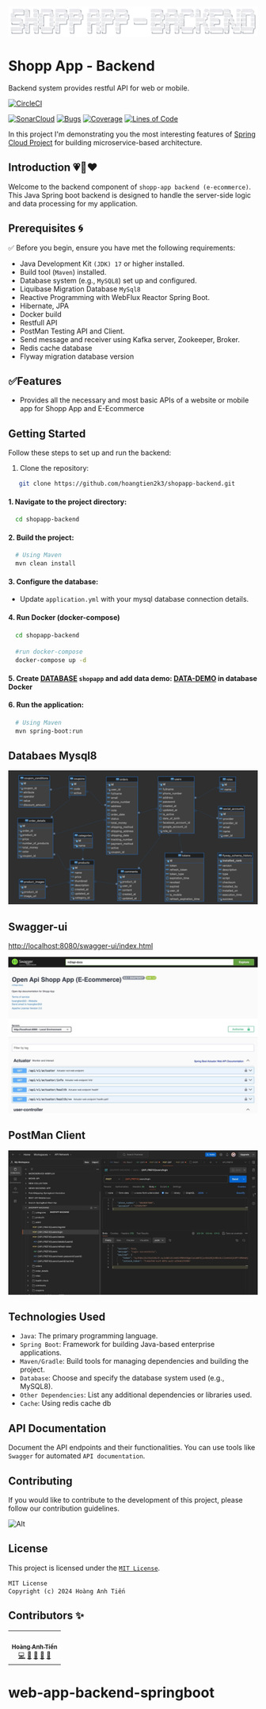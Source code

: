 ![](images/logo_images.png)

# Shopp App - Backend

Backend system provides restful API for web or mobile.

[![CircleCI](https://circleci.com/gh/piomin/sample-spring-microservices-new.svg?style=svg)](https://app.circleci.com/pipelines/circleci/WpJpWzbAX4Dvhh2AjRnJmX/X6V4xLymFHgq4YEPN1Aiia)

[![SonarCloud](https://sonarcloud.io/images/project_badges/sonarcloud-black.svg)](https://sonarcloud.io/project/overview?id=hoangtien2k3_shopapp-backend)
[![Bugs](https://sonarcloud.io/api/project_badges/measure?project=hoangtien2k3_shopapp-backend&metric=bugs)](https://sonarcloud.io/project/overview?id=hoangtien2k3_shopapp-backend)
[![Coverage](https://sonarcloud.io/api/project_badges/measure?project=hoangtien2k3_shopapp-backend&metric=coverage)](https://sonarcloud.io/project/overview?id=hoangtien2k3_shopapp-backend)
[![Lines of Code](https://sonarcloud.io/api/project_badges/measure?project=hoangtien2k3_shopapp-backend&metric=ncloc)](https://sonarcloud.io/project/overview?id=hoangtien2k3_shopapp-backend)

In this project I'm demonstrating you the most interesting features
of [Spring Cloud Project](https://spring.io/projects/spring-cloud) for building microservice-based architecture.

## Introduction 💗💎❤️

Welcome to the backend component of `shopp-app backend (e-ecommerce)`. This Java Spring boot backend is designed to
handle the server-side logic and data processing for my application.

## Prerequisites 🌀

✅ Before you begin, ensure you have met the following requirements:

- Java Development Kit `(JDK) 17` or higher installed.
- Build tool (`Maven`) installed.
- Database system (e.g., `MySQL8`) set up and configured.
- Liquibase Migration Database `MySql8`
- Reactive Programming with WebFlux Reactor Spring Boot.
- Hibernate, JPA
- Docker build
- Restfull API
- PostMan Testing API and Client.
- Send message and receiver using Kafka server, Zookeeper, Broker.
- Redis cache database
- Flyway migration database version

## ✅Features

- Provides all the necessary and most basic APIs of a website or mobile app for Shopp App and E-Ecommerce

## Getting Started

Follow these steps to set up and run the backend:

1. Clone the repository:

```bash
   git clone https://github.com/hoangtien2k3/shopapp-backend.git
```

#### 1. Navigate to the project directory:

```bash
  cd shopapp-backend
```

#### 2. Build the project:

```bash
  # Using Maven
  mvn clean install
```

#### 3. Configure the database:

- Update `application.yml` with your mysql database connection details.

#### 4. Run Docker (docker-compose)

```bash
  cd shopapp-backend
  
  #run docker-compose
  docker-compose up -d
```

#### 5. Create [DATABASE](https://github.com/hoangtien2k3/shopapp-backend/blob/master/src/main/resources/database.sql) `shopapp` and add data demo: [DATA-DEMO](https://github.com/hoangtien2k3/shopapp-backend/blob/master/src/main/resources/data_sql.sql) in database Docker

#### 6. Run the application:

```bash
  # Using Maven
  mvn spring-boot:run
```

## Databaes Mysql8

![mysql-8](images/database_diagram.jpg)

## Swagger-ui

[http://localhost:8080/swagger-ui/index.html](http://localhost:8080/swagger-ui/index.html)

![swagger-ui](images/swagger-ui.jpg)

## PostMan Client

![postman-project](images/postman_project.jpg)


## Technologies Used

- `Java`: The primary programming language.
- `Spring Boot`: Framework for building Java-based enterprise applications.
- `Maven/Gradle`: Build tools for managing dependencies and building the project.
- `Database`: Choose and specify the database system used (e.g., MySQL8).
- `Other Dependencies`: List any additional dependencies or libraries used.
- `Cache`: Using redis cache db

## API Documentation

Document the API endpoints and their functionalities. You can use tools like `Swagger` for
automated `API documentation`.

## Contributing

If you would like to contribute to the development of this project, please follow our contribution guidelines.

![Alt](https://repobeats.axiom.co/api/embed/bfdb10716287df967ceac87f5b14025d135937ec.svg "Repobeats analytics image")

## License

This project is licensed under the [`MIT License`](LICENSE).

```text
MIT License
Copyright (c) 2024 Hoàng Anh Tiến
```

## Contributors ✨

<!-- ALL-CONTRIBUTORS-LIST:START - Do not remove or modify this section -->
<!-- prettier-ignore-start -->
<!-- markdownlint-disable -->
<table>
  <tr>
    <td align="center"><a href="https://www.linkedin.com/in/hoangtien2k3/"><img src="https://avatars.githubusercontent.com/u/122768076?v=4?s=100" width="100px;" alt=""/><br /><sub><b>Hoàng Anh Tiến</b></sub></a><br /><a href="https://github.com/hoangtien2k3/news-app/commits?author=hoangtien2k3" title="Code">💻</a> <a href="#maintenance-hoangtien2k3" title="Maintenance">🚧</a> <a href="#ideas-hoangtien2k3" title="Ideas, Planning, & Feedback">🤔</a> <a href="#design-hoangtien2k3" title="Design">🎨</a> <a href="https://github.com/hoangtien2k3/news-app/issues?q=author%hoangtien2k3" title="Bug reports">🐛</a></td>
  </tr>

</table>

<!-- markdownlint-restore -->
<!-- prettier-ignore-end -->
<!-- ALL-CONTRIBUTORS-LIST:END -->
# web-app-backend-springboot
